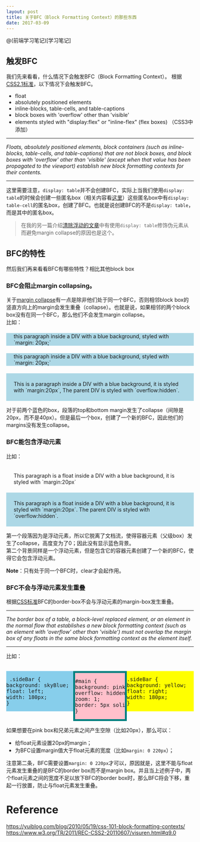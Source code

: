 ```yaml
---
layout: post
title: 关于BFC（Block Formatting Context）的那些东西
date: 2017-03-09
---
```


@(前端学习笔记)[学习笔记]

## 触发BFC
我们先来看看，什么情况下会触发BFC（Block Formatting Context）。
根据[CSS2.1标准](https://www.w3.org/TR/CSS21/visuren.html#block-formatting)，以下情况下会触发BFC。

* float
* absolutely positioned elements
* inline-blocks, table-cells, and table-captions
* block boxes with 'overflow' other than 'visible'
* elements styled with "display:flex" or "inline-flex" (flex boxes) （CSS3中添加）

<!--more-->

***
*Floats, absolutely positioned elements, block containers (such as inline-blocks, table-cells, and table-captions) that are not block boxes, and block boxes with 'overflow' other than 'visible' (except when that value has been propagated to the viewport) establish new block formatting contexts for their contents.*   

***

这里需要注意，`display: table`并不会创建BFC，实际上当我们使用`display: table`的时候会创建一些匿名box（相关内容看[这里](https://www.w3.org/TR/CSS21/tables.html#anonymous-boxes)）这些匿名box中有`display: table-cell`的匿名box，创建了BFC。也就是说创建BFC的不是`display: table`，而是其中的匿名box。   

>在我的另一篇介绍[清除浮动的文章]()中有使用`display: table`修饰伪元素从而避免margin collapse的原因也是这个。   

## BFC的特性
然后我们再来看看BFC有哪些特性？相比其他block box        
 
### **BFC会阻止margin collapsing。**   
关于[margin collapse]()有一点是除非他们处于同一个BFC，否则相邻block box的竖直方向上的margin会发生重叠（collapse）。也就是说，如果相邻的两个block box没有在同一个BFC，那么他们不会发生margin collapse。
<br>
比如：
 <div style="background-color: lightblue"><p style="margin: 20px"> this paragraph inside a DIV with a blue background, styled with `margin: 20px;` </p></div><div style="background-color: lightblue"><p style="margin: 20px"> this paragraph inside a DIV with a blue background, styled with `margin: 20px;` </p></div><div style="background-color: lightblue; overflow: hidden"><p style="margin: 20px"> This is a paragraph inside a DIV with a blue background, it is styled with `margin:20px`, The parent DIV is styled with `overflow:hidden`.</p></div>
 
对于前两个蓝色的box，段落的top和bottom margin发生了collapse（间隙是20px，而不是40px）。但是最后一个box，创建了一个新的BFC，因此他们的margins没有发生collapse。

### **BFC能包含浮动元素**   
比如：   
 <div style="background:lightblue"><p style="float:left; margin:20px"> This paragraph is a float inside a DIV with a blue background, it is styled with `margin:20px`</p></div><div style="background-color: lightblue; overflow: hidden; clear: left"><p style="float: left; margin: 20px">This paragraph is a float inside a DIV with a blue background, it is styled with `margin:20px`. The parent DIV is styled with `overflow:hidden`.</p></div>

第一个段落因为是浮动元素，所以它脱离了文档流，使得容器元素（父级box）发生了collapse，高度变为了0；因此没有显示蓝色背景。      
第二个背景同样是一个浮动元素，但是包含它的容器元素创建了一个新的BFC，使得它会包含浮动元素。    

 **Note**：只有处于同一个BFC时，clear才会起作用。    
 
### **BFC不会与浮动元素发生重叠**

根据[CSS标准](https://www.w3.org/TR/CSS21/visuren.html#bfc-next-to-float)BFC的border-box不会与浮动元素的margin-box发生重叠。

***
 *The border box of a table, a block-level replaced element, or an element in the normal flow that establishes a new block formatting context (such as an element with 'overflow' other than 'visible') must not overlap the margin box of any floats in the same block formatting context as the element itself.*    

 ***   

 比如：   
 <br>
 <div style="background:skyBlue;float:left;width:180px"><pre>
 .sideBar { 
background: skyBlue; 
float: left; 
width: 180px; 
}</pre></div><div style="background:yellow;float:right;width:180px"><pre>.sideBar { 
background: yellow; 
float: right; 
width: 180px; 
}</pre></div><div class="gainLayout" style="/* margin: -20px; */background:pink;overflow:hidden;border:5px solid teal;"><pre>#main { 
background: pink; 
overflow: hidden; 
zoom: 1; 
border: 5px solid teal; 
} </pre></div>   

如果想要在pink box和兄弟元素之间产生空隙（比如20px），那么可以：
* 给float元素设置20px的margin；
* 为BFC设置margin值大于float元素的宽度（比如`margin: 0 220px`）；

注意第二条，BFC需要设置`margin: 0 220px`才可以，原因就是，这里不能与float元素发生重叠的是BFC的border box而不是margin box。并且当上述例子中，两个float元素之间的宽度不足以放下BFC的border box时，那么BFC将会下移，重起一行放置，防止与float元素发生重叠。

# Reference
<https://yuiblog.com/blog/2010/05/19/css-101-block-formatting-contexts/>   
<https://www.w3.org/TR/2011/REC-CSS2-20110607/visuren.html#q9.0>
 
